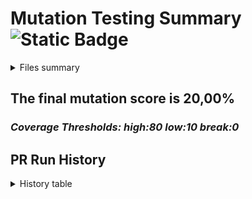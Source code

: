 ﻿<!--STRYKER-REPORT-->
<!--STRYKER-PR-184-1|2024-08-12T01:28:59Z-->
# Mutation Testing Summary ![Static Badge](https://img.shields.io/badge/20%25-Mutation%20Tests-yellow)
  
<details>

<summary>Files summary</summary>
  
| File            | Score   | Killed | Survived | Timeout | No Coverage | Ignored | Compile Errors | Total Detected | Total Undetected | Total Mutants |
| --------------- | ------- | ------ | -------- | ------- | ----------- | ------- | -------------- | -------------- | ---------------- | ------------- |
| Core\/Entity.cs | 100.00% | 1      | 0        | 0       | 0           | 1       | 0              | 1              | 0                | 2             |
| Program.cs      | 0.00%   | 0      | 0        | 0       | 4           | 0       | 0              | 0              | 4                | 4             |
  
</details>

## The final mutation score is 20,00%

### *Coverage Thresholds: high:80 low:10 break:0*


## PR Run History

<details>

<summary>History table</summary>

<!--HISTORY-->
|Date|Run|Thresholds|Score|Badge|
|-------|-------|--------|--------|--------|
|2024-07-01T01:15:32Z|10|high:80 low:10 break:0|20,00%|![Static Badge](https://img.shields.io/badge/20%25-Mutation%20Tests-red)|
|2024-07-05T20:32:10Z|10|high:80 low:10 break:0|50,00%|![Static Badge](https://img.shields.io/badge/50%25-Mutation%20Tests-yellow)|
|2024-08-03T17:21:54Z|101-3|high:80 low:10 break:0|20,00%|![Static Badge](https://img.shields.io/badge/20%25-Mutation%20Tests-red)|
|2024-08-11T22:57:44Z|172-1|high:80 low:10 break:0|20,00%|![Static Badge](https://img.shields.io/badge/20%25-Mutation%20Tests-red)|
|2024-08-11T22:57:44Z|173-1|high:80 low:10 break:0|20,00%|![Static Badge](https://img.shields.io/badge/20%25-Mutation%20Tests-red)|
<!--HISTORY-END-->

</details>
<!--STRYKER-REPORT-END-->